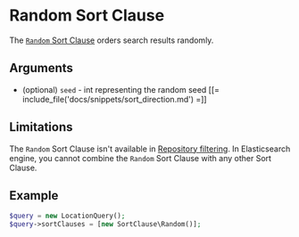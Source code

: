 # Random Sort Clause

The [`Random` Sort Clause](../../api/php_api/php_api_reference/classes/Ibexa-Contracts-Core-Repository-Values-Content-Query-SortClause-Random.html)
orders search results randomly.

## Arguments

- (optional) `seed` - int representing the random seed
[[= include_file('docs/snippets/sort_direction.md') =]]

## Limitations

The `Random` Sort Clause isn't available in [Repository filtering](search_api.md#repository-filtering).
In Elasticsearch engine, you cannot combine the `Random` Sort Clause with any other Sort Clause.

## Example

``` php
$query = new LocationQuery();
$query->sortClauses = [new SortClause\Random()];
```
